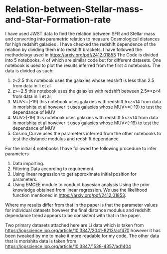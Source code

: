# Relation-between-Stellar-mass-and-Star-Formation-rate
I have used JWST data to find the relation between SFR and Stellar mass and  converting into parametric relation to measure Cosmological distances for high redshift galaxies . I have checked the redshift dependence of the relation by dividing them into redshift brackets. I have followed the methodology used in https://arxiv.org/pdf/2412.01853
The Code is divided into 5 notebooks. 4 of which are similar code but for different datasets. One notebook is used to plot the results inferred from the first 4 notebooks.
The data is divided as such:
1) z<2.5 this notebook uses the galaxies whose redshift is less than 2.5 from data in li et al
2) z>=2.5 this notebook uses the galaxies with redshift between 2.5=<z<4 from data in li et al
3) MUV<=(-19) this notebook uses galaxies with redshift 5<z<14 from data in morishita et al however it uses galaxies whose MUV<=(-19) to test the dependance of MUV
4) MUV>(-19) this notebook uses galaxies with redshift 5<z<14 from data in morishita et al however it uses galaxies whose MUV>(-19) to test the dependance of MUV
5) Cosmo_Curve uses the parameters inferred from the other notebooks to test the distance modulus and redshift dependance.

For the initial 4 notebooks I have followed the following procedure to infer parameters
1) Data importing.
2) Filtering Data according to requirement.
3) Using linear regression to get approximate initial position for parameters.
4) Using EMCEE module to conduct bayesian analysis Using the prior knowledge obtained from linear regression. We use the likelihood function mentioned in https://arxiv.org/pdf/2412.01853.

Where my results differ from that in the paper is that the parameter values for individual datasets however the final distance modulus and redshift dependance trend appears to be consistent with that in the paper.

Two primary datasets attached here are Li data which is taken from https://iopscience.iop.org/article/10.3847/2041-8213/acf470 however it has been tweaked by me to make it more readable for my code, The other data that is morishita data is taken from https://iopscience.iop.org/article/10.3847/1538-4357/ad1404
